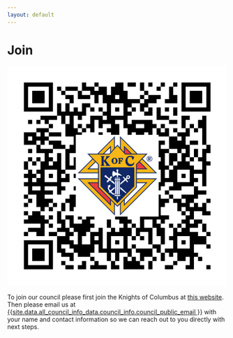 ```yaml
---
layout: default
---
```


# Join

<a href="https://www.kofc.org/secure/en/join/join-the-knights.html">
    <img class="knights-qr-code" src="/assets/images/kofc_qr_code.png" alt="Knights of Columbus QR Code" title="Click here to join!" />
</a>

To join our council please first join the Knights of Columbus at [this website](https://www.kofc.org/secure/en/join/join-the-knights.html). Then please email us at <a href="mailto:{{ site.data.all_council_info_data.council_info.council_public_email }}">{{site.data.all_council_info_data.council_info.council_public_email }}</a> with your name and contact information so we can reach out to you directly with next steps.
